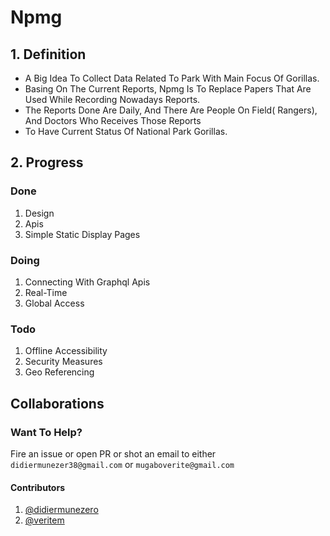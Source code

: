 # Npmg

## 1. Definition
* A Big Idea To Collect Data Related To Park With Main Focus Of Gorillas.
* Basing On The Current Reports, Npmg Is To Replace Papers That Are Used While Recording Nowadays Reports.
* The Reports Done Are Daily, And There Are People On Field( Rangers), And Doctors Who Receives Those Reports
* To Have Current Status Of National Park Gorillas.



## 2. Progress
### Done
1. Design
2. Apis
3. Simple Static Display Pages

### Doing
1. Connecting With Graphql Apis
2. Real-Time
3. Global Access

### Todo
1. Offline Accessibility
2. Security Measures 
3. Geo Referencing

## Collaborations
### Want To Help?

Fire an issue or open PR or shot an email to either `didiermunezer38@gmail.com` or `mugaboverite@gmail.com`

#### Contributors
1. [@didiermunezero](https://github.com/didiermunezero)
2. [@veritem](https://github.com/veritem)
